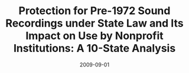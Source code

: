 ---
clir_id: pub146
layout: report
title: "Protection for Pre-1972 Sound Recordings under State Law and Its Impact on Use by Nonprofit Institutions: A 10-State Analysis"
authors: 
  - Council on Library and Information Resources
date: 2009-09-01
pages: 101
isbn: 1-9323-2634-5
eric: ED509214
doi: 10.5281/zenodo.7799592
ia_path: pub146/contents/
notes: 
seo:
  type: Report
subjects: Audio Equipment, Time Perspective, Preservation, Access to Information, Court Litigation, State Legislation, Copyrights, Ownership, Nonprint Media, Crime, Laws, Content Analysis
description: "Prepared by the Program on Information Justice and Intellectual Property
Washington College of Law, American University Under the supervision of Peter Jaszi with the assistance of Nick Lewis.


This is the third of three studies of copyright and sound recordings commissioned by the National Recording Preservation Board (NRPB) in support of the congressionally mandated study of the state of audio preservation in the United States. All three studies have focused on how laws pertaining to sound recordings made before 1972 affect preservation of and access to audio recordings. As readers of the previous two studies know, sound recordings made before February 15, 1972, do not benefit from federal copyright protection. In the absence of a national law, in the late 1960s and early 1970s, individual states passed anti-piracy and other laws to protect producers of sound recordings from unauthorized duplication and sale of recordings.


In this study, Professor Peter Jaszi and students in the Program on Information Justice and Intellectual Property at American University’s Washington College of Law examine criminal and civil laws of 10 states, as well as judicial decisions and common law, pertaining to sound recordings fixed before 1972. The authors provide a brief history of the formulation of these laws and examine the laws and court cases that may determine the extent to which nonprofit institutions may preserve and disseminate pre-1972 recordings.


The other two reports in this series, both by June M. Besek, can be found on this Web site at the following links:

  * [Copyright and Related Issues Relevant to Digital Preservation and Dissemination of Unpublished Pre-1972 Sound Recordings by Libraries and Archives](https://www.clir.org/pubs/reports/pub144/)

* [Copyright Issues Relevant to Digital Preservation and Dissemination of Pre-1972 Commercial Sound Recordings by Libraries and Archives](https://www.clir.org/pubs/reports/pub135/)
"
files:
  - pub146.pdf
---